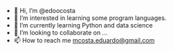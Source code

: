 - 👋 Hi, I’m @edoocosta
- 👀 I’m interested in learning some program languages. 
- 🌱 I’m currently learning Python and data science
- 💞️ I’m looking to collaborate on ...
- 📫 How to reach me mcosta.eduardo@gmail.com

<!---
edoocosta/edoocosta is a ✨ special ✨ repository because its `README.md` (this file) appears on your GitHub profile.
You can click the Preview link to take a look at your changes.
--->
